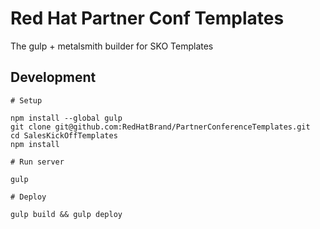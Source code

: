 # Red Hat Partner Conf Templates

The gulp + metalsmith builder for SKO Templates


## Development

    # Setup

    npm install --global gulp
    git clone git@github.com:RedHatBrand/PartnerConferenceTemplates.git
    cd SalesKickOffTemplates
    npm install

    # Run server

    gulp

    # Deploy

    gulp build && gulp deploy
